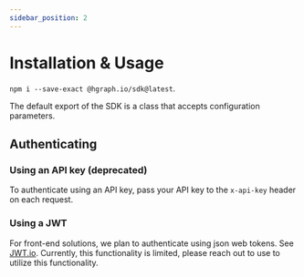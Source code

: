 ```yaml
---
sidebar_position: 2
---
```


# Installation & Usage

`npm i --save-exact @hgraph.io/sdk@latest`.

The default export of the SDK is a class that accepts configuration parameters.

## Authenticating

### Using an API key (deprecated)

To authenticate using an API key, pass your API key to the `x-api-key` header on
each request.

### Using a JWT

For front-end solutions, we plan to authenticate using json web tokens. See
[JWT.io](https://jwt.io/). Currently, this functionality is limited, please reach out to
use to utilize this functionality.